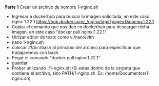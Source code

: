 **Parte 1**
Crear un archivo de nombre 1-nginx.sh
- Ingresar a dockerhub para buscar la imagen solicitada, en este caso nginx 1.22.1
https://hub.docker.com/_/nginx/tags?page=1&name=1.22.1
- Copiar el comando que nos dan en dockerhub para descargar dicha imagen, en este caso "docker pull nginx:1.22.1"
- Utilizar editor de texto como vi/nano/vim 
- nano 1-nginx.sh
- colocar #!/bin/bash al principio del archivo para especificar que trabajaremos con bash
- Pegar el comando "docker pull nginx:1.22.1"
- guardar
- Probar utilizando ./1-nginx.sh (Si estás dentro de la carpeta que contiene el archivo, sino PATH/1-nginx.sh. Ex: /home/Documentos/1-nginx.sh)
